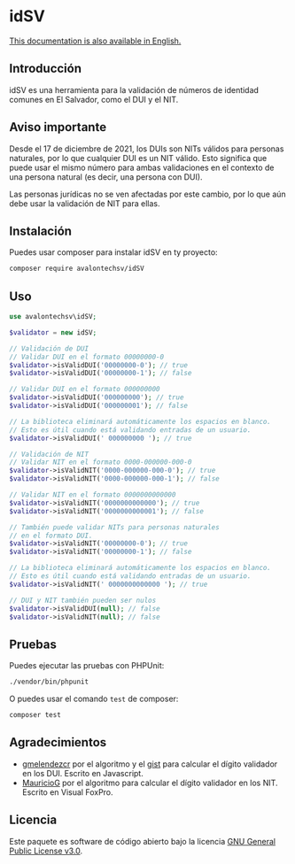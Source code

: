 # idSV

[This documentation is also available in English.](https://github.com/avalon-tech/idSV/blob/main/README.md)

## Introducción
idSV es una herramienta para la validación de números de identidad comunes en El Salvador, como el DUI y el NIT.

## Aviso importante
Desde el 17 de diciembre de 2021, los DUIs son NITs válidos para personas naturales, por lo que cualquier DUI es un NIT válido. Esto significa que puede usar el mismo número para ambas validaciones en el contexto de una persona natural (es decir, una persona con DUI).

Las personas jurídicas no se ven afectadas por este cambio, por lo que aún debe usar la validación de NIT para ellas.

## Instalación
Puedes usar composer para instalar idSV en ty proyecto:

```bash
composer require avalontechsv/idSV
```

## Uso
```php
use avalontechsv\idSV;

$validator = new idSV;

// Validación de DUI
// Validar DUI en el formato 00000000-0
$validator->isValidDUI('00000000-0'); // true
$validator->isValidDUI('00000000-1'); // false

// Validar DUI en el formato 000000000
$validator->isValidDUI('000000000'); // true
$validator->isValidDUI('000000001'); // false

// La biblioteca eliminará automáticamente los espacios en blanco.
// Esto es útil cuando está validando entradas de un usuario.
$validator->isValidDUI(' 000000000 '); // true

// Validación de NIT
// Validar NIT en el formato 0000-000000-000-0
$validator->isValidNIT('0000-000000-000-0'); // true
$validator->isValidNIT('0000-000000-000-1'); // false

// Validar NIT en el formato 0000000000000
$validator->isValidNIT('0000000000000'); // true
$validator->isValidNIT('0000000000001'); // false

// También puede validar NITs para personas naturales
// en el formato DUI.
$validator->isValidNIT('00000000-0'); // true
$validator->isValidNIT('00000000-1'); // false

// La biblioteca eliminará automáticamente los espacios en blanco.
// Esto es útil cuando está validando entradas de un usuario.
$validator->isValidNIT(' 0000000000000 '); // true

// DUI y NIT también pueden ser nulos
$validator->isValidDUI(null); // false
$validator->isValidNIT(null); // false
```
## Pruebas
Puedes ejecutar las pruebas con PHPUnit:

```bash
./vendor/bin/phpunit
```

O puedes usar el comando `test` de composer:

```bash
composer test
```

## Agradecimientos
- [gmelendezcr](https://github.com/gmelendezcr) por el algoritmo y el [gist](https://gist.github.com/gmelendezcr/3609421) para calcular el dígito validador en los DUI. Escrito en Javascript.
- [MauricioG](https://www.svcommunity.org/forum/programacioacuten/como-calcular-digito-verificador-del-dui-y-nit/45/) por el algoritmo para calcular el dígito validador en los NIT. Escrito en Visual FoxPro.

## Licencia
Este paquete es software de código abierto bajo la licencia [GNU General Public License v3.0](https://opensource.org/licenses/GPL-3.0).